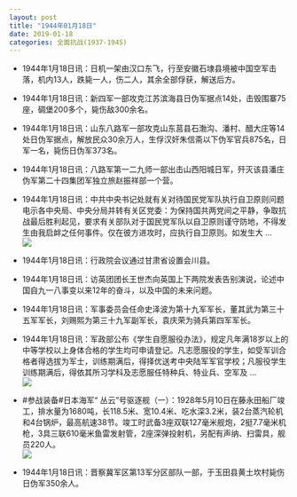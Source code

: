 ```yaml
---
layout: post
title: "1944年01月18日"
date: 2019-01-18
categories: 全面抗战(1937-1945)
---
```


<meta name="referrer" content="no-referrer" />

- 1944年1月18日讯：日机一架由汉口东飞，行至安徽石埭县境被中国空军击落，机内13人，跌毙一人，伤二人，其余全部俘获，解送后方。 

- 1944年1月18日讯：新四军一部攻克江苏滨海县日伪军据点14处，击毁围寨75座，碉堡200多个，毙伤敌300余名。 

- 1944年1月18日讯：山东八路军一部攻克山东莒县石渤沟、潘村、醋大庄等14处日伪军据点，解放民众30余万人，生俘汉奸朱信斋以下伪军官兵875名，日军一名，毙伤日伪军373名。 

- 1944年1月18日讯：八路军第一二九师一部出击山西阳城日军，歼灭该县潘庄伪军第二十四集团军独立旅赵振祥部一个营。 

- 1944年1月18日讯：中共中央书记处就有关对待国民党军队执行自卫原则问题电示各中央局、中央分局并转有关区党委：为保持国共两党间之平静，争取抗战最后胜利起见，要求有关部队对于国民党军队以自卫原则谨守防地，不得发生由我启衅之任何事件。仅在彼方进攻时，应执行自卫原则。如发生大 ... <br/><img src="https://wx4.sinaimg.cn/large/aca367d8ly1fzaxwsda7vj20c8090q2y.jpg" />

- 1944年1月18日讯：行政院会议通过甘肃省设置会川县。 

- 1944年1月18日讯：访英团团长王世杰向英国上下两院发表告别演说，论述中国自九一八事变以来12年的奋斗，以及中国的未来问题。 

- 1944年1月18日讯：军事委员会任命史泽波为第十九军军长，董其武为第三十五军军长，刘赐熙为第三十九军副军长，袁庆荣为骑兵第四军军长。 

- 1944年1月18日讯：军政部公布《学生自愿服役办法》，规定凡年满18岁以上的中等学校以上身体合格的学生均可申请登记。凡志愿服役的学生，如受军训合格者得选拔为军士，训练期满后，得择优送考中央陆军军官学校；凡服役学生训练期满后，得依其所习学科及志愿服任特种兵、特业兵、空军及 ... <br/><img src="https://wx2.sinaimg.cn/large/aca367d8ly1fzak18zx28j20c809zglo.jpg" />

- #参战装备#日本海军“ 丛云”号驱逐舰（一）：1928年5月10日在藤永田船厂竣工，排水量为1680吨，长118.5米、宽10.4米、吃水深3.2米，装2台蒸汽轮机和4台锅炉，最高航速38节。竣工时武备3座双联127毫米舰炮，2挺7.7毫米机枪，3具三联610毫米鱼雷发射管，2座深弹投射机，另配有声纳、扫雷具，舰员220人。 <br/><img src="https://wx4.sinaimg.cn/large/aca367d8ly1fzaiav6aonj21it0u0dp6.jpg" />

- 1944年1月18日讯：晋察冀军区第13军分区部队一部，于玉田县黄土坎村毙伤日伪军350余人。 

